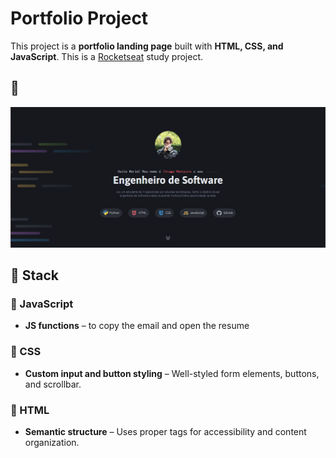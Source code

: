 # Portfolio Project

This project is a **portfolio landing page** built with **HTML, CSS, and JavaScript**. This is a [Rocketseat](https://www.rocketseat.com.br/?utm_source=google&utm_medium=cpc&utm_campaign=lead&utm_term=perpetuo&utm_content=institucional-lead-home-texto-lead-brandkws-none-none-institucional-none-none-br-google&gad_source=1&gclid=CjwKCAiAtYy9BhBcEiwANWQQL_7PJhNk7vjUU2WS5edbdA0Q-JW-9ytiEHPkbCOhkU4Y2gnl6gjFZxoCVxgQAvD_BwE) study project.

## 📸  

![Project Screenshot](/assets/screenshot_portfolio.png) 

## 🚀 Stack  

### 🔹 JavaScript  
- **JS functions** – to copy the email and open the resume   

### 🎨 CSS  
- **Custom input and button styling** – Well-styled form elements, buttons, and scrollbar. 

### 📄 HTML  
- **Semantic structure** – Uses proper tags for accessibility and content organization.  
